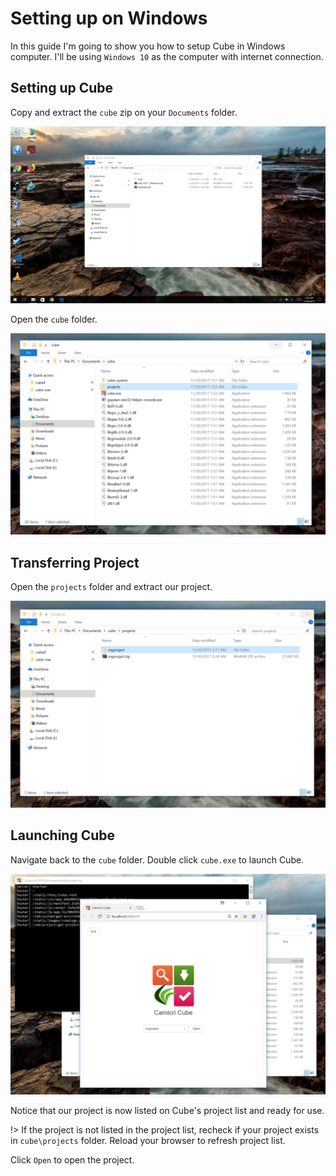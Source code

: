 # Setting up on Windows

In this guide I'm going to show you how to setup Cube in Windows computer. I'll be using `Windows 10` as the computer with internet connection.

## Setting up Cube

Copy and extract the `cube` zip on your `Documents` folder.

![](_media/img15.png)

Open the `cube` folder.

![](_media/img17.png)

## Transferring Project

Open the `projects` folder and extract our project.

![](_media/img18.png)

## Launching Cube

Navigate back to the `cube` folder. Double click `cube.exe` to launch Cube.

![](_media/img20.png)

Notice that our project is now listed on Cube's project list and ready for use.

!> If the project is not listed in the project list, recheck if your project exists in `cube\projects` folder. Reload your browser to refresh project list.

Click `Open` to open the project.
